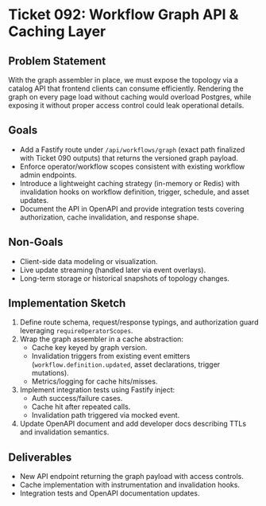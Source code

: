 # Ticket 092: Workflow Graph API & Caching Layer

## Problem Statement
With the graph assembler in place, we must expose the topology via a catalog API that frontend clients can consume efficiently. Rendering the graph on every page load without caching would overload Postgres, while exposing it without proper access control could leak operational details.

## Goals
- Add a Fastify route under `/api/workflows/graph` (exact path finalized with Ticket 090 outputs) that returns the versioned graph payload.
- Enforce operator/workflow scopes consistent with existing workflow admin endpoints.
- Introduce a lightweight caching strategy (in-memory or Redis) with invalidation hooks on workflow definition, trigger, schedule, and asset updates.
- Document the API in OpenAPI and provide integration tests covering authorization, cache invalidation, and response shape.

## Non-Goals
- Client-side data modeling or visualization.
- Live update streaming (handled later via event overlays).
- Long-term storage or historical snapshots of topology changes.

## Implementation Sketch
1. Define route schema, request/response typings, and authorization guard leveraging `requireOperatorScopes`.
2. Wrap the graph assembler in a cache abstraction:
   - Cache key keyed by graph version.
   - Invalidation triggers from existing event emitters (`workflow.definition.updated`, asset declarations, trigger mutations).
   - Metrics/logging for cache hits/misses.
3. Implement integration tests using Fastify inject:
   - Auth success/failure cases.
   - Cache hit after repeated calls.
   - Invalidation path triggered via mocked event.
4. Update OpenAPI document and add developer docs describing TTLs and invalidation semantics.

## Deliverables
- New API endpoint returning the graph payload with access controls.
- Cache implementation with instrumentation and invalidation hooks.
- Integration tests and OpenAPI documentation updates.
